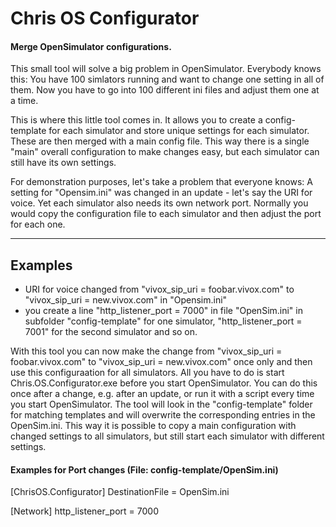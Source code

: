 # Chris OS Configurator
#### Merge OpenSimulator configurations.

This small tool will solve a big problem in OpenSimulator. Everybody knows this: You have 100 simlators running and want to change one setting in all of them. Now you have to go into 100 different ini files and adjust them one at a time.

This is where this little tool comes in. It allows you to create a config-template for each simulator and store unique settings for each simulator. These are then merged with a main config file. This way there is a single "main" overall configuration to make changes easy, but each simulator can still have its own settings.


For demonstration purposes, let's take a problem that everyone knows: A setting for "Opensim.ini" was changed in an update - let's say the URI for voice. Yet each simulator also needs its own network port. Normally you would copy the configuration file to each simulator and then adjust the port for each one.

------------

## Examples

- URI for voice changed from "vivox_sip_uri = foobar.vivox.com" to "vivox_sip_uri = new.vivox.com" in "Opensim.ini"
- you create a line "http_listener_port = 7000" in file "OpenSim.ini" in subfolder "config-template" for one simulator, "http_listener_port = 7001" for the second simulator and so on.

With this tool you can now make the change from "vivox_sip_uri = foobar.vivox.com" to "vivox_sip_uri = new.vivox.com" once only and then use this configuraation for all simulators. All you have to do is start Chris.OS.Configurator.exe before you start OpenSimulator. 
You can do this once after a change, e.g. after an update, or run it with a script every time you start OpenSimulator.
The tool will look in the "config-template" folder for matching templates and will overwrite the corresponding entries in the OpenSim.ini. This way it is possible to copy a main configuration with changed settings to all simulators, but still start each simulator with different settings.

#### Examples for Port changes (File: config-template/OpenSim.ini)

[ChrisOS.Configurator]
    DestinationFile = OpenSim.ini

[Network]
    http_listener_port = 7000
